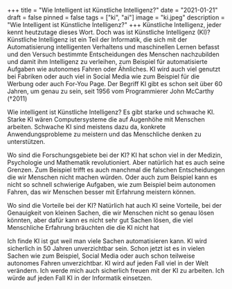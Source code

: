 +++
title = "Wie Intelligent ist Künstliche Intelligenz?"
date = "2021-01-21"
draft = false
pinned = false
tags = ["ki", "ai"]
image = "ki.jpeg"
description = "Wie Intelligent ist Künstliche Intelligenz?"
+++
Künstliche Intelligenz, jeder kennt heutzutage dieses Wort. Doch was ist Künstliche Intelligenz (KI)? Künstliche Intelligenz ist ein Teil der Informatik, die sich mit der Automatisierung intelligenten Verhaltens und maschinellen Lernen befasst und den Versuch bestimmte Entscheidungen des Menschen nachzubilden und damit ihm Intelligenz zu verleihen, zum Beispiel für automatisierte Aufgaben wie autonomes Fahren oder Ähnliches. KI wird auch viel genutzt bei Fabriken oder auch viel in Social Media wie zum Beispiel für die Werbung oder auch For-You Page. Der Begriff KI gibt es schon seit über 60 Jahren, um genau zu sein, seit 1956 vom Programmierer John McCarthy (†2011)

Wie intelligent ist Künstliche Intelligenz? Es gibt starke und schwache KI. Starke KI wären Computersysteme die auf Augenhöhe mit Menschen arbeiten. Schwache KI sind meistens dazu da, konkrete Anwendungsprobleme zu meistern und das Menschliche denken zu unterstützen.

Wo sind die Forschungsgebiete bei der KI? KI hat schon viel in der Medizin, Psychologie und Mathematik revolutioniert. Aber natürlich hat es auch seine Grenzen. Zum Beispiel trifft es auch manchmal die falschen Entscheidungen die wir Menschen nicht machen würden. Oder auch zum Beispiel kann es nicht so schnell schwierige Aufgaben, wie zum Beispiel beim autonomen Fahren, das wir Menschen besser mit Erfahrung meistern können.

Wo sind die Vorteile bei der KI? Natürlich hat auch KI seine Vorteile, bei der Genauigkeit von kleinen Sachen, die wir Menschen nicht so genau lösen könnten, aber dafür kann es nicht sehr gut Sachen lösen, die viel Menschliche Erfahrung bräuchten die die KI nicht hat

Ich finde KI ist gut weil man viele Sachen automatisieren kann. KI wird sicherlich in 50 Jahren unverzichtbar sein. Schon jetzt ist es in vielen Sachen wie zum Beispiel, Social Media oder auch schon teilweise autonomes Fahren unverzichtbar. KI wird auf jeden Fall viel in der Welt verändern. Ich werde mich auch sicherlich freuen mit der KI zu arbeiten. Ich würde auf jeden Fall KI in der Informatik einsetzen.